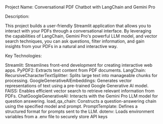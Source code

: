 Project Name: Conversational PDF Chatbot with LangChain and Gemini Pro

Description:

This project builds a user-friendly Streamlit application that allows you to interact with your PDFs through a conversational interface. By leveraging the capabilities of LangChain, Gemini Pro's powerful LLM model, and vector search techniques, you can ask questions, filter information, and gain insights from your PDFs in a natural and interactive way.

Key Technologies:

Streamlit: Streamlines front-end development for creating interactive web apps.
PyPDF2: Extracts text content from PDF documents.
LangChain:
RecursiveCharacterTextSplitter: Splits large text into manageable chunks for processing.
GoogleGenerativeAIEmbeddings: Generates vector representations of text using a pre-trained Google Generative AI model.
FAISS: Enables efficient vector search to retrieve relevant information from PDFs.
ChatGoogleGenerativeAI: Interacts with the Gemini Pro LLM model for question answering.
load_qa_chain: Constructs a question-answering chain using the specified model and prompt.
PromptTemplate: Defines a structured format for prompts sent to the LLM.
dotenv: Loads environment variables from a .env file to securely store API keys
